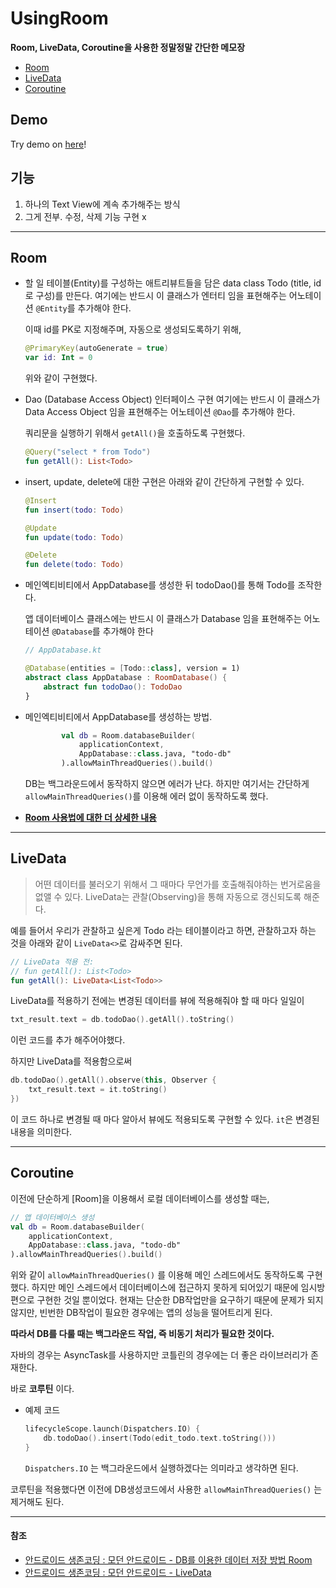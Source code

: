 # UsingRoom
**Room, LiveData, Coroutine을 사용한 정말정말 간단한 메모장**

- [Room](#room)
- [LiveData](#livedata)
- [Coroutine](#coroutine)

## Demo
Try demo on [here](https://appetize.io/app/axee3pphk4uttmppb4hk584ghc?device=nexus5&scale=75&orientation=portrait&osVersion=8.1)!

## 기능
1. 하나의 Text View에 계속 추가해주는 방식
2. 그게 전부. 수정, 삭제 기능 구현 x

---

## Room

- 할 일 테이블(Entity)를 구성하는 애트리뷰트들을 담은 data class Todo (title, id로 구성)를 만든다. 여기에는 반드시 이 클래스가 엔터티 임을 표현해주는 어노테이션 `@Entity`를 추가해야 한다.

  이때 id를 PK로 지정해주며, 자동으로 생성되도록하기 위해,

  ```kotlin
  @PrimaryKey(autoGenerate = true)
  var id: Int = 0
  ```
  위와 같이 구현했다.

- Dao (Database Access Object) 인터페이스 구현
  여기에는 반드시 이 클래스가 Data Access Object 임을 표현해주는 어노테이션 `@Dao`를 추가해야 한다.

  쿼리문을 실행하기 위해서 `getAll()`을 호출하도록 구현했다.
  ```kotlin
  @Query("select * from Todo")
  fun getAll(): List<Todo>
  ```

- insert, update, delete에 대한 구현은 아래와 같이 간단하게 구현할 수 있다.
  ```kotlin
  @Insert
  fun insert(todo: Todo)

  @Update
  fun update(todo: Todo)

  @Delete
  fun delete(todo: Todo)
  ```

- 메인엑티비티에서 AppDatabase를 생성한 뒤 todoDao()를 통해 Todo를 조작한다.

  앱 데이터베이스 클래스에는 반드시 이 클래스가 Database 임을 표현해주는 어노테이션 `@Database`를 추가해야 한다
  ```kotlin
  // AppDatabase.kt

  @Database(entities = [Todo::class], version = 1)
  abstract class AppDatabase : RoomDatabase() {
      abstract fun todoDao(): TodoDao
  }
  ```

- 메인엑티비티에서 AppDatabase를 생성하는 방법.
  ```kotlin
          val db = Room.databaseBuilder(
              applicationContext,
              AppDatabase::class.java, "todo-db"
          ).allowMainThreadQueries().build()
  ```
  DB는 백그라운드에서 동작하지 않으면 에러가 난다. 하지만 여기서는 간단하게 `allowMainThreadQueries()`를 이용해 에러 없이 동작하도록 했다.

- [**Room 사용법에 대한 더 상세한 내용**](https://medium.com/@gus0000123/mvvm-aac-room-%EC%82%AC%EC%9A%A9%EB%B2%95-2-%EC%82%AC%EC%9A%A9%ED%8E%B8-43ea8a936b12)

---

## LiveData

> 어떤 데이터를 불러오기 위해서 그 때마다 무언가를 호출해줘야하는 번거로움을 없앨 수 있다.
> LiveData는 관찰(Observing)을 통해 자동으로 갱신되도록 해준다.

예를 들어서 우리가 관찰하고 싶은게 Todo 라는 테이블이라고 하면, 관찰하고자 하는 것을 아래와 같이 `LiveData<>`로 감싸주면 된다.

```kotlin
// LiveData 적용 전:
// fun getAll(): List<Todo>
fun getAll(): LiveData<List<Todo>>
```

LiveData를 적용하기 전에는 변경된 데이터를 뷰에 적용해줘야 할 때 마다 일일이

```kotlin
txt_result.text = db.todoDao().getAll().toString()
```

이런 코드를 추가 해주어야했다.

하지만 LiveData를 적용함으로써

```kotlin
db.todoDao().getAll().observe(this, Observer {
    txt_result.text = it.toString()
})
```

이 코드 하나로 변경될 때 마다 알아서 뷰에도 적용되도록 구현할 수 있다.
`it`은 변경된 내용을 의미한다.

---

## Coroutine
이전에 단순하게 [Room]을 이용해서 로컬 데이터베이스를 생성할 때는,

```kotlin
// 앱 데이터베이스 생성
val db = Room.databaseBuilder(
    applicationContext,
    AppDatabase::class.java, "todo-db"
).allowMainThreadQueries().build()
```

위와 같이 `allowMainThreadQueries()` 를 이용해 메인 스레드에서도 동작하도록 구현했다.
하지만 메인 스레드에서 데이터베이스에 접근하지 못하게 되어있기 때문에 임시방편으로 구현한 것일 뿐이었다.
현재는 단순한 DB작업만을 요구하기 때문에 문제가 되지않지만, 빈번한 DB작업이 필요한 경우에는 앱의 성능을 떨어트리게 된다.

**따라서 DB를 다룰 때는 백그라운드 작업, 즉 비동기 처리가 필요한 것이다.**

자바의 경우는 AsyncTask를 사용하지만 코틀린의 경우에는 더 좋은 라이브러리가 존재한다.

바로 **코루틴** 이다.

- 예제 코드

  ```kotlin
  lifecycleScope.launch(Dispatchers.IO) {
      db.todoDao().insert(Todo(edit_todo.text.toString()))
  }
  ```

  `Dispatchers.IO` 는 백그라운드에서 실행하겠다는 의미라고 생각하면 된다.

코루틴을 적용했다면 이전에 DB생성코드에서 사용한 `allowMainThreadQueries()` 는 제거해도 된다.

---

#### 참조
- [안드로이드 생존코딩 : 모던 안드로이드 - DB를 이용한 데이터 저장 방법 Room](https://www.youtube.com/watch?v=97xmJRZRGm4&list=PLxTmPHxRH3VXHOBnaGQcbSGslbAjr8obc&index=2)
- [안드로이드 생존코딩 : 모던 안드로이드 - LiveData](https://www.youtube.com/watch?v=E1OWnq_6R_0&list=PLxTmPHxRH3VXHOBnaGQcbSGslbAjr8obc&index=4)
